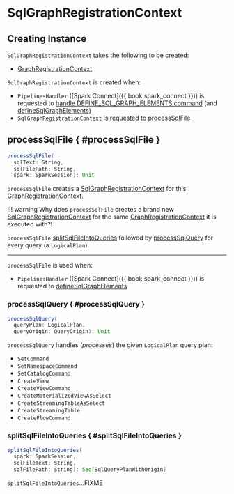 # SqlGraphRegistrationContext

## Creating Instance

`SqlGraphRegistrationContext` takes the following to be created:

* <span id="graphRegistrationContext"> [GraphRegistrationContext](GraphRegistrationContext.md)

`SqlGraphRegistrationContext` is created when:

* `PipelinesHandler` ([Spark Connect]({{ book.spark_connect }})) is requested to [handle DEFINE_SQL_GRAPH_ELEMENTS command](PipelinesHandler.md#handlePipelinesCommand) (and [defineSqlGraphElements](PipelinesHandler.md#defineSqlGraphElements))
* `SqlGraphRegistrationContext` is requested to [processSqlFile](#processSqlFile)

## processSqlFile { #processSqlFile }

```scala
processSqlFile(
  sqlText: String,
  sqlFilePath: String,
  spark: SparkSession): Unit
```

`processSqlFile` creates a [SqlGraphRegistrationContext](SqlGraphRegistrationContext.md) for this [GraphRegistrationContext](#graphRegistrationContext).

!!! warning
    Why does `processSqlFile` creates a brand new [SqlGraphRegistrationContext](SqlGraphRegistrationContext.md) for the same [GraphRegistrationContext](#graphRegistrationContext) it is executed with?!

`processSqlFile` [splitSqlFileIntoQueries](#splitSqlFileIntoQueries) followed by [processSqlQuery](#processSqlQuery) for every query (a `LogicalPlan`).

---

`processSqlFile` is used when:

* `PipelinesHandler` ([Spark Connect]({{ book.spark_connect }})) is requested to [defineSqlGraphElements](PipelinesHandler.md#defineSqlGraphElements)

### processSqlQuery { #processSqlQuery }

```scala
processSqlQuery(
  queryPlan: LogicalPlan,
  queryOrigin: QueryOrigin): Unit
```

`processSqlQuery` handles (_processes_) the given `LogicalPlan` query plan:

* `SetCommand`
* `SetNamespaceCommand`
* `SetCatalogCommand`
* `CreateView`
* `CreateViewCommand`
* `CreateMaterializedViewAsSelect`
* `CreateStreamingTableAsSelect`
* `CreateStreamingTable`
* `CreateFlowCommand`

### splitSqlFileIntoQueries { #splitSqlFileIntoQueries }

```scala
splitSqlFileIntoQueries(
  spark: SparkSession,
  sqlFileText: String,
  sqlFilePath: String): Seq[SqlQueryPlanWithOrigin]
```

`splitSqlFileIntoQueries`...FIXME
